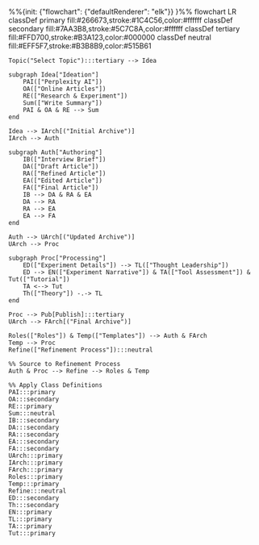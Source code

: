 %%{init: {"flowchart": {"defaultRenderer": "elk"}} }%%
flowchart LR
    classDef primary fill:#266673,stroke:#1C4C56,color:#ffffff
    classDef secondary fill:#7AA3B8,stroke:#5C7C8A,color:#ffffff
    classDef tertiary fill:#FFD700,stroke:#B3A123,color:#000000
    classDef neutral fill:#EFF5F7,stroke:#B3B8B9,color:#515B61

    Topic("Select Topic"):::tertiary --> Idea

    subgraph Idea["Ideation"]
        PAI(["Perplexity AI"])
        OA(["Online Articles"])
        RE(["Research & Experiment"])
        Sum(["Write Summary"])
        PAI & OA & RE --> Sum
    end

    Idea --> IArch[("Initial Archive")]
    IArch --> Auth

    subgraph Auth["Authoring"]
        IB(["Interview Brief"])
        DA(["Draft Article"])
        RA(["Refined Article"])
        EA(["Edited Article"])
        FA(["Final Article"])
        IB --> DA & RA & EA
        DA --> RA
        RA --> EA
        EA --> FA
    end

    Auth --> UArch[("Updated Archive")]
    UArch --> Proc

    subgraph Proc["Processing"]
        ED(["Experiment Details"]) --> TL(["Thought Leadership"])
        ED --> EN(["Experiment Narrative"]) & TA(["Tool Assessment"]) & Tut(["Tutorial"])
        TA <--> Tut
        Th(["Theory"]) -.-> TL
    end

    Proc --> Pub[Publish]:::tertiary
    UArch --> FArch[("Final Archive")]

    Roles(["Roles"]) & Temp(["Templates"]) --> Auth & FArch
    Temp --> Proc
    Refine(["Refinement Process"]):::neutral

    %% Source to Refinement Process
    Auth & Proc --> Refine --> Roles & Temp

    %% Apply Class Definitions
    PAI:::primary
    OA:::secondary
    RE:::primary
    Sum:::neutral
    IB:::secondary
    DA:::secondary
    RA:::secondary
    EA:::secondary
    FA:::secondary
    UArch:::primary
    IArch:::primary
    FArch:::primary
    Roles:::primary
    Temp:::primary
    Refine:::neutral
    ED:::secondary
    Th:::secondary
    EN:::primary
    TL:::primary
    TA:::primary
    Tut:::primary